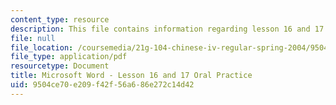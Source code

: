 ```yaml
---
content_type: resource
description: This file contains information regarding lesson 16 and 17 oral practice.
file: null
file_location: /coursemedia/21g-104-chinese-iv-regular-spring-2004/9504ce70e209f42f56a686e272c14d42_MIT21G_104S04_Oral_16.pdf
file_type: application/pdf
resourcetype: Document
title: Microsoft Word - Lesson 16 and 17 Oral Practice
uid: 9504ce70-e209-f42f-56a6-86e272c14d42
---
```

